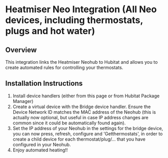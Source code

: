 # Heatmiser Neo Integration (All Neo devices, including thermostats, plugs and hot water)

## Overview
This integration links the Heatmiser Neohub to Hubitat and allows you to create automated rules for controlling your thermostats.

## Installation Instructions
1) Install device handlers (either from this page or from Hubitat Package Manager)
2) Create a virtual device with the Bridge device handler. Ensure the Device Network ID matches the MAC address of the Neohub (this is actually now optional, but useful in case IP address changes are common since it could be automatically found again).
3) Set the IP address of your Neohub in the settings for the bridge device, you can now press, refresh, configure and 'Getthermostats', in order to create a child device for each thermostat/plug/... that you have configured in your Neohub.
4) Enjoy automated heating!!
